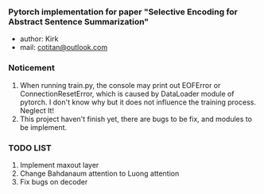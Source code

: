 ### Pytorch implementation for paper "Selective Encoding for Abstract Sentence Summarization"
- author: Kirk
- mail: cotitan@outlook.com

### Noticement
1. When running train.py, the console may print out EOFError or ConnectionResetError, which is caused by DataLoader module of pytorch. I don't know why but it does not influence the training process. Neglect It!
2. This project haven't finish yet, there are bugs to be fix, and modules to be implement.

### TODO LIST
1. Implement maxout layer
2. Change Bahdanaum attention to Luong attention
3. Fix bugs on decoder
